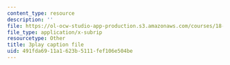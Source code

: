 ```yaml
---
content_type: resource
description: ''
file: https://ol-ocw-studio-app-production.s3.amazonaws.com/courses/18-06sc-linear-algebra-fall-2011/491fda6911a1623b5111fef106e504be_UCc9q_cAhho.srt
file_type: application/x-subrip
resourcetype: Other
title: 3play caption file
uid: 491fda69-11a1-623b-5111-fef106e504be
---
```

